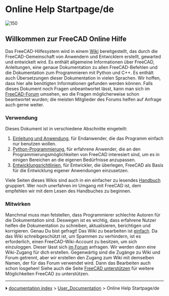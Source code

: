 # Online Help Startpage/de
![150](images/Crystal_Clear_app_tutorials.png )



## Willkommen zur FreeCAD Online Hilfe 

Das FreeCAD-Hilfesystem wird in einem [Wiki](http://wiki.freecad.org) bereitgestellt, das durch die FreeCAD-Gemeinschaft von Anwendern und Entwicklern erstellt, gewarted und entwickelt wird. Es enthält allgemeine Informationen über FreeCAD, Anleitungen, eine genaue Dokumentation zu allen FreeCAD-Befehlen und die Dokumentation zum Programmieren mit Python und C++. Es enthält auch Übersetzungen dieser Dokumentation in vielen Sprachen. Wir hoffen, dass hier alle benötigten Informationen gefunden werden können. Falls dieses Dokument noch Fragen unbeantwortet lässt, kann man sich im [FreeCAD-Forum](http://forum.freecadweb.org/index.php) umsehen, wo die Fragen möglicherweise schon beantwortet wurden; die meisten Mitglieder des Forums helfen auf Anfrage auch gerne weiter.



### Verwendung

Dieses Dokument ist in verschiedene Abschnitte eingeteilt:

1.  [Einleitung und Anwendung](User_hub/de.md), für Endanwender, die das Programm einfach nur benutzen wollen.
2.  [Python-Programmierung](Power_users_hub/de.md), für erfahrene Anwender, die an den Programmierungsmöglichkeiten von FreeCAD interesiert sind, um es in einigen Bereichen an die eigenen Bedürfnisse anzupassen.
3.  [Entwicklungsrichtlinien](Developer_hub/de.md), für Entwickler, die überlegen, FreeCAD als Basis für die Entwicklung eigener Anwendungen einzusetzen.

Viele Seiten dieses Wikis sind auch in ein einfacher zu lesendes [Handbuch](Manua/del.md) gruppiert. Wer noch unerfahren im Umgang mit FreeCAD ist, dem empfehlen wir mit dem Lesen des Handbuches zu beginnen.



### Mitwirken

Manchmal muss man fetstellen, dass Programmierer schlechte Autoren für die Dokumentation sind. Deswegen ist es wichtig, dass erfahrene Nutzer helfen die Dokumentation zu schreiben, aktualisieren, berichtigen und korrigieren. Genau Du bist gefragt! Das Wiki zu bearbeiten ist [einfach](https://www.mediawiki.org/wiki/Help:Formatting). Da das Wiki schreibgeschützt ist, um Spammen zu verhindern, ist es erforderlich, einen FreeCAD-Wiki-Account zu besitzen, um sich einzuloggen. Dieser lässt sich [im Forum](https://forum.freecad.org/viewtopic.php?t=6830) anfragen. Wir werden dann eine Wiki-Zugang für dich erstellen. Gegenwärtig sind die Zugänge zu Wiki und Forum getrennt, aber wir erstellen den Zugang zum Wiki mit demselben Namen, der für das Forum verwendet wird. Dann das Bearbeiten auch schon losgehen! Siehe auch die Seite [FreeCAD unterstützen](http://www.freecadweb.org/wiki/index.php?title=Help_FreeCAD) für weitere Möglichkeiten FreeCAD zu unterstützen.



---
⏵ [documentation index](../README.md) > [User_Documentation](Category_User_Documentation.md) > Online Help Startpage/de
